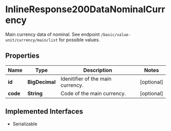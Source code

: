 

# InlineResponse200DataNominalCurrency

Main currency data of nominal. See endpoint `/basic/value-unit/currency/main/list` for possible values.

## Properties

Name | Type | Description | Notes
------------ | ------------- | ------------- | -------------
**id** | **BigDecimal** | Idenitifier of the main currency. |  [optional]
**code** | **String** | Code of the main currency. |  [optional]


## Implemented Interfaces

* Serializable


